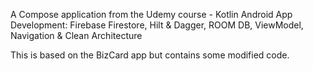 A Compose application from the Udemy course - Kotlin Android App Development: Firebase Firestore, 
Hilt & Dagger, ROOM DB, ViewModel, Navigation & Clean Architecture 

This is based on the BizCard app but contains some modified code.